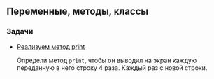 ## Переменные, методы, классы

### Задачи

* [Реализуем метод print]()

  Определи метод `print`, чтобы он выводил на экран каждую переданную в него строку 4 раза. Каждый раз с новой строки.








